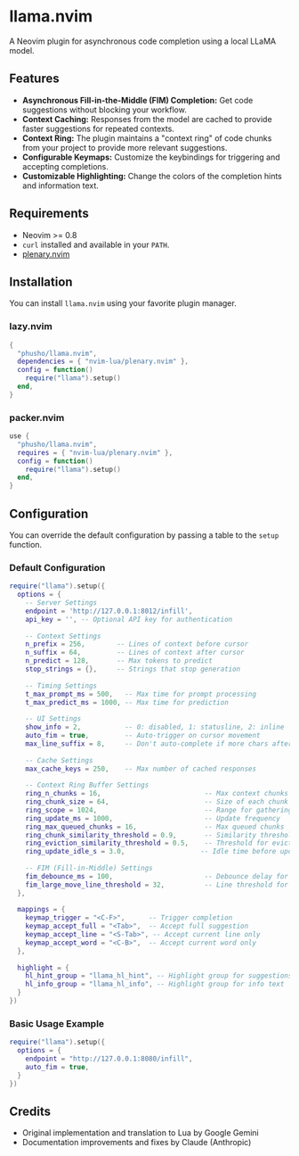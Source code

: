 # llama.nvim

A Neovim plugin for asynchronous code completion using a local LLaMA model.

## Features

*   **Asynchronous Fill-in-the-Middle (FIM) Completion:** Get code suggestions without blocking your workflow.
*   **Context Caching:** Responses from the model are cached to provide faster suggestions for repeated contexts.
*   **Context Ring:** The plugin maintains a "context ring" of code chunks from your project to provide more relevant suggestions.
*   **Configurable Keymaps:** Customize the keybindings for triggering and accepting completions.
*   **Customizable Highlighting:** Change the colors of the completion hints and information text.

## Requirements

*   Neovim >= 0.8
*   `curl` installed and available in your `PATH`.
*   [plenary.nvim](https://github.com/nvim-lua/plenary.nvim)

## Installation

You can install `llama.nvim` using your favorite plugin manager.

### lazy.nvim

```lua
{
  "phusho/llama.nvim",
  dependencies = { "nvim-lua/plenary.nvim" },
  config = function()
    require("llama").setup()
  end,
}
```

### packer.nvim

```lua
use {
  "phusho/llama.nvim",
  requires = { "nvim-lua/plenary.nvim" },
  config = function()
    require("llama").setup()
  end,
}
```

## Configuration

You can override the default configuration by passing a table to the `setup` function.

### Default Configuration

```lua
require("llama").setup({
  options = {
    -- Server Settings
    endpoint = 'http://127.0.0.1:8012/infill',
    api_key = '', -- Optional API key for authentication
    
    -- Context Settings
    n_prefix = 256,        -- Lines of context before cursor
    n_suffix = 64,         -- Lines of context after cursor
    n_predict = 128,       -- Max tokens to predict
    stop_strings = {},     -- Strings that stop generation
    
    -- Timing Settings
    t_max_prompt_ms = 500,   -- Max time for prompt processing
    t_max_predict_ms = 1000, -- Max time for prediction
    
    -- UI Settings
    show_info = 2,           -- 0: disabled, 1: statusline, 2: inline
    auto_fim = true,         -- Auto-trigger on cursor movement
    max_line_suffix = 8,     -- Don't auto-complete if more chars after cursor
    
    -- Cache Settings
    max_cache_keys = 250,    -- Max number of cached responses
    
    -- Context Ring Buffer Settings
    ring_n_chunks = 16,                          -- Max context chunks to maintain
    ring_chunk_size = 64,                        -- Size of each chunk (lines)
    ring_scope = 1024,                           -- Range for gathering chunks
    ring_update_ms = 1000,                       -- Update frequency
    ring_max_queued_chunks = 16,                 -- Max queued chunks
    ring_chunk_similarity_threshold = 0.9,       -- Similarity threshold for deduplication
    ring_eviction_similarity_threshold = 0.5,    -- Threshold for evicting similar chunks
    ring_update_idle_s = 3.0,                   -- Idle time before updates
    
    -- FIM (Fill-in-Middle) Settings
    fim_debounce_ms = 100,                       -- Debounce delay for requests
    fim_large_move_line_threshold = 32,          -- Line threshold for context expansion
  },
  
  mappings = {
    keymap_trigger = "<C-F>",      -- Trigger completion
    keymap_accept_full = "<Tab>",  -- Accept full suggestion
    keymap_accept_line = "<S-Tab>", -- Accept current line only
    keymap_accept_word = "<C-B>",  -- Accept current word only
  },
  
  highlight = {
    hl_hint_group = "llama_hl_hint", -- Highlight group for suggestions
    hl_info_group = "llama_hl_info", -- Highlight group for info text
  }
})
```

### Basic Usage Example

```lua
require("llama").setup({
  options = {
    endpoint = "http://127.0.0.1:8080/infill",
    auto_fim = true,
  }
})
```

## Credits

- Original implementation and translation to Lua by Google Gemini
- Documentation improvements and fixes by Claude (Anthropic)
